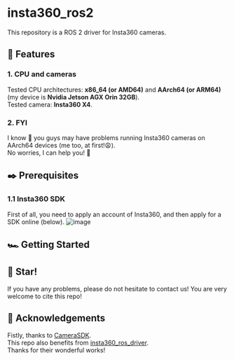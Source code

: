 # insta360_ros2
This repository is a ROS 2 driver for Insta360 cameras.

## 📢 Features
### 1. CPU and cameras
Tested CPU architectures: **x86_64 (or AMD64)** and **AArch64 (or ARM64)** (my device is **Nvidia Jetson AGX Orin 32GB**).  
Tested camera: **Insta360 X4**.  
### 2. FYI
I know 🤔 you guys may have problems running Insta360 cameras on AArch64 devices (me too, at first!😩).  
No worries, I can help you! 🤝

## ✒️ Prerequisites
### 1.1 Insta360 SDK
First of all, you need to apply an account of Insta360, and then apply for a SDK online (below).
![image](https://github.com/user-attachments/assets/81eec401-3255-4e24-b8cf-d30dc6e8a718)

## 🏎️ Getting Started

## 💓 Star!
If you have any problems, please do not hesitate to contact us!
You are very welcome to cite this repo! 

## 🥰 Acknowledgements
Fistly, thanks to [CameraSDK](https://github.com/Insta360Develop/CameraSDK-Cpp).  
This repo also benefits from [insta360_ros_driver](https://github.com/ai4ce/insta360_ros_driver).  
Thanks for their wonderful works!


